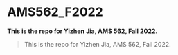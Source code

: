 # AMS562_F2022

**This is the repo for Yizhen Jia, AMS 562, Fall 2022.**

> This is the repo for Yizhen Jia, AMS 562, Fall 2022.
